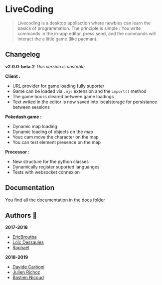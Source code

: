# LiveCoding
> Livecoding is a desktop appliaction where newbies can learn the basics of programmation.
> The principle is simple : You write commands in the in-app editor, press send, and the commands will interact the a little game (like pacman).

## Changelog

**v2.0.0-beta.2**
*This version is unstable*

**Client :**
- URL provider for game loading fully suporter
- Game can be loaded via `.mjs` extension and the `import()` method
- The game box is cleared between game loadings
- Text writed in the editor is now saved into localstorage for persistance between sessions

**Pokedash game :**
- Dynamic map loading
- Dynamic loading of objects on the map
- Youc cam move the character on the map
- You can test element presence on the map

**Processor :**
- New structure for the python classes
- Dynamically register suported languanges
- Tests with websocket connexion

## Documentation

You find all the documentation in the [docs folder](docs)

## Authors :wave:

**2017-2018**
* [EricBroutba](https://github.com/EricBroutba)
* [Loïc Dessaules](https://github.com/gollgot)
* [Raphaël](https://github.com/raph-u)

**2018-2019**
* [Davide Carboni](https://github.com/CarboniDavide)
* [Julien Richoz](https://github.com/JulienRichoz)
* [Bastien Nicoud](https://github.com/bastiennicoud)
